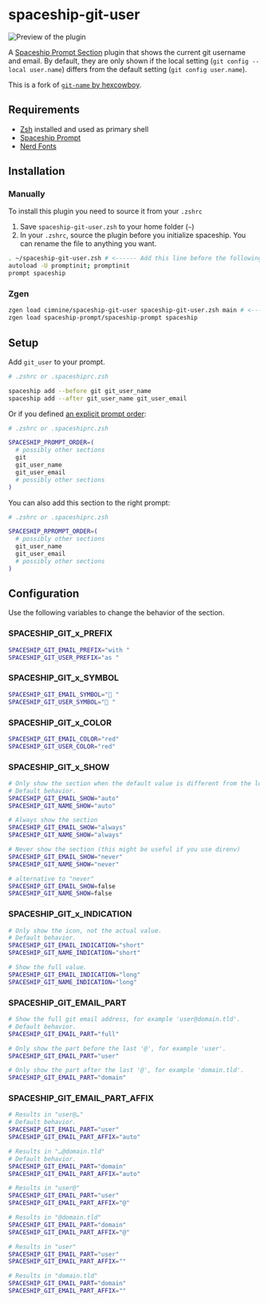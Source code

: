 # spaceship-git-user

![Preview of the plugin](https://github.com/cimnine/spaceship-git-user/assets/804532/ab93b25c-7014-44b7-a01e-94a5624cd94f)

A [Spaceship Prompt Section][spaceship-prompt] plugin that shows the current git username and email.
By default, they are only shown if the local setting (`git config --local user.name`) differs from the default setting (`git config user.name`).

This is a fork of [`git-name` by hexcowboy][original].

[spaceship-prompt]: https://github.com/denysdovhan/spaceship-prompt
[original]: https://github.com/hexcowboy/spaceship-git-name

## Requirements

- [Zsh](https://github.com/zsh-users/zsh) installed and used as primary shell
- [Spaceship Prompt](https://github.com/denysdovhan/spaceship-prompt)
- [Nerd Fonts](https://github.com/ryanoasis/nerd-fonts)

## Installation

### Manually

To install this plugin you need to source it from your `.zshrc`

1. Save `spaceship-git-user.zsh` to your home folder (`~`)
2. In your `.zshrc`, source the plugin before you initialize spaceship. You can rename the file to anything you want.

```sh
. ~/spaceship-git-user.zsh # <------ Add this line before the following!
autoload -U promptinit; promptinit
prompt spaceship
```

### Zgen

```sh
zgen load cimnine/spaceship-git-user spaceship-git-user.zsh main # <------ must be before loading spaceship!
zgen load spaceship-prompt/spaceship-prompt spaceship
```

## Setup

Add `git_user` to your prompt.

```sh
# .zshrc or .spaceshiprc.zsh

spaceship add --before git git_user_name
spaceship add --after git_user_name git_user_email
```

Or if you defined [an explicit prompt order][spaceship-prompt-order]:

[spaceship-prompt-order]: https://github.com/denysdovhan/spaceship-prompt/blob/master/docs/Options.md#order

```sh
# .zshrc or .spaceshiprc.zsh

SPACESHIP_PROMPT_ORDER=(
  # possibly other sections
  git
  git_user_name
  git_user_email
  # possibly other sections
)
```

You can also add this section to the right prompt:

```sh
# .zshrc or .spaceshiprc.zsh

SPACESHIP_RPROMPT_ORDER=(
  # possibly other sections
  git_user_name
  git_user_email
  # possibly other sections
)
```

## Configuration

Use the following variables to change the behavior of the section.

### SPACESHIP_GIT_x_PREFIX

```sh
SPACESHIP_GIT_EMAIL_PREFIX="with "
SPACESHIP_GIT_USER_PREFIX="as "
```

### SPACESHIP_GIT_x_SYMBOL

```sh
SPACESHIP_GIT_EMAIL_SYMBOL="📧 "
SPACESHIP_GIT_USER_SYMBOL="👤 "
```

### SPACESHIP_GIT_x_COLOR

```sh
SPACESHIP_GIT_EMAIL_COLOR="red"
SPACESHIP_GIT_USER_COLOR="red"
```

### SPACESHIP_GIT_x_SHOW

```sh
# Only show the section when the default value is different from the local one.
# Default behavior.
SPACESHIP_GIT_EMAIL_SHOW="auto"
SPACESHIP_GIT_NAME_SHOW="auto"

# Always show the section
SPACESHIP_GIT_EMAIL_SHOW="always"
SPACESHIP_GIT_NAME_SHOW="always"

# Never show the section (this might be useful if you use direnv)
SPACESHIP_GIT_EMAIL_SHOW="never"
SPACESHIP_GIT_NAME_SHOW="never"

# alternative to "never"
SPACESHIP_GIT_EMAIL_SHOW=false
SPACESHIP_GIT_NAME_SHOW=false
```

### SPACESHIP_GIT_x_INDICATION

```sh
# Only show the icon, not the actual value.
# Default behavior.
SPACESHIP_GIT_EMAIL_INDICATION="short"
SPACESHIP_GIT_NAME_INDICATION="short"

# Show the full value.
SPACESHIP_GIT_EMAIL_INDICATION="long"
SPACESHIP_GIT_NAME_INDICATION="long"
```

### SPACESHIP_GIT_EMAIL_PART

```sh
# Show the full git email address, for example 'user@domain.tld'.
# Default behavior.
SPACESHIP_GIT_EMAIL_PART="full"

# Only show the part before the last '@', for example 'user'.
SPACESHIP_GIT_EMAIL_PART="user"

# Only show the part after the last '@', for example 'domain.tld'.
SPACESHIP_GIT_EMAIL_PART="domain"
```

### SPACESHIP_GIT_EMAIL_PART_AFFIX

```sh
# Results in "user@…"
# Default behavior.
SPACESHIP_GIT_EMAIL_PART="user"
SPACESHIP_GIT_EMAIL_PART_AFFIX="auto"

# Results in "…@domain.tld"
# Default behavior.
SPACESHIP_GIT_EMAIL_PART="domain"
SPACESHIP_GIT_EMAIL_PART_AFFIX="auto"

# Results in "user@"
SPACESHIP_GIT_EMAIL_PART="user"
SPACESHIP_GIT_EMAIL_PART_AFFIX="@"

# Results in "@domain.tld"
SPACESHIP_GIT_EMAIL_PART="domain"
SPACESHIP_GIT_EMAIL_PART_AFFIX="@"

# Results in "user"
SPACESHIP_GIT_EMAIL_PART="user"
SPACESHIP_GIT_EMAIL_PART_AFFIX=""

# Results in "domain.tld"
SPACESHIP_GIT_EMAIL_PART="domain"
SPACESHIP_GIT_EMAIL_PART_AFFIX=""
```
